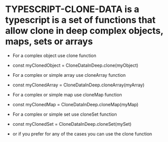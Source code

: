 # TYPESCRIPT-CLONE-DATA is a typescript is a set of functions that allow clone in deep complex objects, maps, sets or arrays
* For a complex object use clone function
- const myClonedObject = CloneDataInDeep.clone(myObject)
* For a complex or simple array use cloneArray function
- const myClonedArray = CloneDataInDeep.cloneArray(myArray)
* For a complex or simple map use cloneMap function
- const myClonedMap = CloneDataInDeep.cloneMap(myMap)
* For a complex or simple set use cloneSet function
- const myClonedSet = CloneDataInDeep.cloneSet(mySet)

* or if you prefer for any of the cases you can use the clone function
